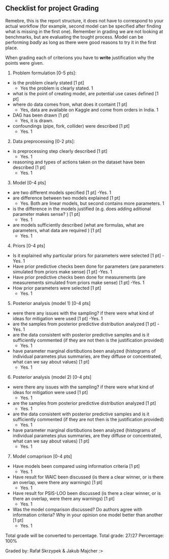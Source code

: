 
## Checklist for project Grading

Remebre, this is the report structure, it does not have to correspond to your actual workflow (for example, second model can be specified after finding what is missing in the first one). Remember in grading we are not looking at benchmarks, but are evaluating the tought process. Model can be performing *badly* as long as there were good reasons to try it in the first place. 

When grading each of criterions you have to **write** justification why the points were given. 

1. Problem formulation [0-5 pts]:
  - is the problem clearly stated [1 pt]
    - Yes the problem is clearly stated. 1
  - what is the point of creating model, are potential use cases defined [1 pt]
  - where do data comes from, what does it containt [1 pt]
    - Yes, data are available on Kaggle and come from orders in India. 1
  - DAG has been drawn [1 pt]
    - Yes, it is drawn.
  - confoundings (pipe, fork, collider) were described [1 pt]
    - Yes. 1
2. Data preprocessing [0-2 pts]:
  - is preprocessing step clearly described [1 pt]
    - Yes. 1
  - reasoning and types of actions taken on the dataset have been described [1 pt]
    - Yes. 1
3. Model [0-4 pts]
  - are two different models specified [1 pt] 
    -Yes.  1
  - are difference between two models explained [1 pt]
    - Yes. Both are linear models, but second contains more parameters. 1
  - is the difference in the models justified (e.g. does adding aditional parameter makes sense? ) [1 pt]
    - Yes. 1
  - are models sufficiently described (what are formulas, what are parameters, what data are required ) [1 pt]
    - Yes. 1
4. Priors [0-4 pts] 
  - Is it explained why particular priors for parameters were selected [1 pt]
    -Yes. 1
  - Have prior predictive checks been done for parameters (are parameters simulated from priors make sense) [1 pt]
    -Yes. 1
  - Have prior predictive checks been done for measurements (are measurements simulated from priors make sense) [1 pt]
    -Yes. 1
  - How prior parameters were selected [1 pt] 
    - Yes. 1
5. Posterior analysis (model 1) [0-4 pts] 
  - were there any issues with the sampling? if there were what kind of ideas for mitigation were used [1 pt]
    -Yes. 1
  - are the samples from posterior predictive distribution analyzed [1 pt]
    -Yes. 1
  - are the data consistent with posterior predictive samples and is it sufficiently commented (if they are not then is the justification provided)
    - Yes. 1 
  - have parameter marginal disrtibutions been analyzed (histograms of individual parametes plus summaries, are they diffuse or concentrated, what can we say about values) [1 pt]  
    - Yes. 1 
6. Posterior analysis (model 2) [0-4 pts] 
  - were there any issues with the sampling? if there were what kind of ideas for mitigation were used [1 pt]
    - Yes. 1
  - are the samples from posterior predictive distribution analyzed [1 pt]
    - Yes. 1
  - are the data consistent with posterior predictive samples and is it sufficiently commented (if they are not then is the justification provided)
    - Yes. 1
  - have parameter marginal disrtibutions been analyzed (histograms of individual parametes plus summaries, are they diffuse or concentrated, what can we say about values) [1 pt]  
    - Yes. 1
7. Model comaprison [0-4 pts]
  - Have models been compared using information criteria [1 pt]
    - Yes. 1
  - Have result for WAIC been discussed (is there a clear winner, or is there an overlap, were there any warnings) [1 pt]
    - Yes. 1
  - Have result for PSIS-LOO been discussed (is there a clear winner, or is there an overlap, were there any warnings) [1 pt]
    - Yes. 1
  - Was the model comparison discussed? Do authors agree with information criteria? Why in your opinion one model better than another [1 pt]
    - Yes. 1 

Total grade will be converted to percentage.
 Total grade: 27/27 Percentage: 100%

Graded by: Rafał Skrzypek & Jakub Majcher :>


